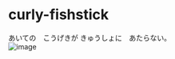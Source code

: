 # curly-fishstick
あいての　こうげきが きゅうしょに　あたらない。<br/>
![image](https://github.com/user-attachments/assets/95f7df29-67ee-448d-9194-dfce35390ff3)

